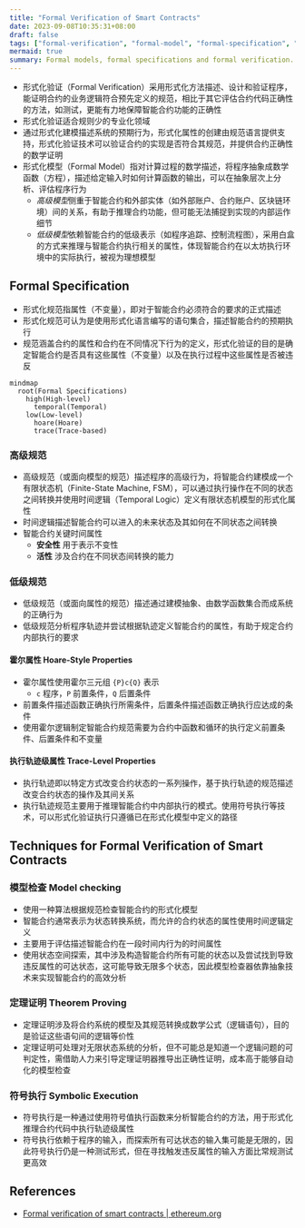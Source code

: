 ```yaml
---
title: "Formal Verification of Smart Contracts"
date: 2023-09-08T10:35:31+08:00
draft: false
tags: ["formal-verification", "formal-model", "formal-specification", "overview", "learning-note"]
mermaid: true
summary: Formal models, formal specifications and formal verification.
---
```


- 形式化验证（Formal Verification）采用形式化方法描述、设计和验证程序，能证明合约的业务逻辑符合预先定义的规范，相比于其它评估合约代码正确性的方法，如测试，更能有力地保障智能合约功能的正确性
- 形式化验证适合规则少的专业化领域
- 通过形式化建模描述系统的预期行为，形式化属性的创建由规范语言提供支持，形式化验证技术可以验证合约的实现是否符合其规范，并提供合约正确性的数学证明
- 形式化模型（Formal Model）指对计算过程的数学描述，将程序抽象成数学函数（方程），描述给定输入时如何计算函数的输出，可以在抽象层次上分析、评估程序行为
    - *高级模型*侧重于智能合约和外部实体（如外部账户、合约账户、区块链环境）间的关系，有助于推理合约功能，但可能无法捕捉到实现的内部运作细节
    - *低级模型*依赖智能合约的低级表示（如程序追踪、控制流程图），采用白盒的方式来推理与智能合约执行相关的属性，体现智能合约在以太坊执行环境中的实际执行，被视为理想模型

## Formal Specification

- 形式化规范指属性（不变量），即对于智能合约必须符合的要求的正式描述
- 形式化规范可认为是使用形式化语言编写的语句集合，描述智能合约的预期执行
- 规范涵盖合约的属性和合约在不同情况下行为的定义，形式化验证的目的是确定智能合约是否具有这些属性（不变量）以及在执行过程中这些属性是否被违反

```mermaid
mindmap
  root(Formal Specifications)
    high(High-level)
      temporal(Temporal)
    low(Low-level)
      hoare(Hoare)
      trace(Trace-based)
```

### 高级规范

- 高级规范（或面向模型的规范）描述程序的高级行为，将智能合约建模成一个有限状态机（Finite-State Machine, FSM），可以通过执行操作在不同的状态之间转换并使用时间逻辑（Temporal Logic）定义有限状态机模型的形式化属性
- 时间逻辑描述智能合约可以进入的未来状态及其如何在不同状态之间转换
- 智能合约关键时间属性
    - **安全性** 用于表示不变性
    - **活性** 涉及合约在不同状态间转换的能力

### 低级规范

- 低级规范（或面向属性的规范）描述通过建模抽象、由数学函数集合而成系统的正确行为
- 低级规范分析程序轨迹并尝试根据轨迹定义智能合约的属性，有助于规定合约内部执行的要求

#### 霍尔属性 Hoare-Style Properties

- 霍尔属性使用霍尔三元组 `{P}c{Q}` 表示
    - `c` 程序，`P` 前置条件，`Q` 后置条件
- 前置条件描述函数正确执行所需条件，后置条件描述函数正确执行应达成的条件
- 使用霍尔逻辑制定智能合约规范需要为合约中函数和循环的执行定义前置条件、后置条件和不变量

#### 执行轨迹级属性 Trace-Level Properties

- 执行轨迹即以特定方式改变合约状态的一系列操作，基于执行轨迹的规范描述改变合约状态的操作及其间关系
- 执行轨迹规范主要用于推理智能合约中内部执行的模式。使用符号执行等技术，可以形式化验证执行只遵循已在形式化模型中定义的路径

## Techniques for Formal Verification of Smart Contracts

### 模型检查 Model checking

- 使用一种算法根据规范检查智能合约的形式化模型
- 智能合约通常表示为状态转换系统，而允许的合约状态的属性使用时间逻辑定义
- 主要用于评估描述智能合约在一段时间内行为的时间属性
- 使用状态空间探索，其中涉及构造智能合约所有可能的状态以及尝试找到导致违反属性的可达状态，这可能导致无限多个状态，因此模型检查器依靠抽象技术来实现智能合约的高效分析

### 定理证明 Theorem Proving

- 定理证明涉及将合约系统的模型及其规范转换成数学公式（逻辑语句），目的是验证这些语句间的逻辑等价性
- 定理证明可处理对无限状态系统的分析，但不可能总是知道一个逻辑问题的可判定性，需借助人力来引导定理证明器推导出正确性证明，成本高于能够自动化的模型检查

### 符号执行 Symbolic Execution

- 符号执行是一种通过使用符号值执行函数来分析智能合约的方法，用于形式化推理合约代码中执行轨迹级属性
- 符号执行依赖于程序的输入，而探索所有可达状态的输入集可能是无限的，因此符号执行仍是一种测试形式，但在寻找触发违反属性的输入方面比常规测试更高效

## References

- [Formal verification of smart contracts | ethereum.org](https://ethereum.org/en/developers/docs/smart-contracts/formal-verification/)